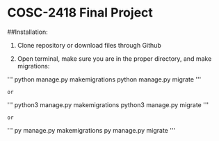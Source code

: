 # COSC-2418 Final Project

##Installation:
1. Clone repository or download files through Github

2. Open terminal, make sure you are in the proper directory, and make migrations:

'''
    python manage.py makemigrations
    python manage.py migrate
'''

    or

'''
    python3 manage.py makemigrations
    python3 manage.py migrate
'''

    or 

'''
    py manage.py makemigrations
    py manage.py migrate
'''